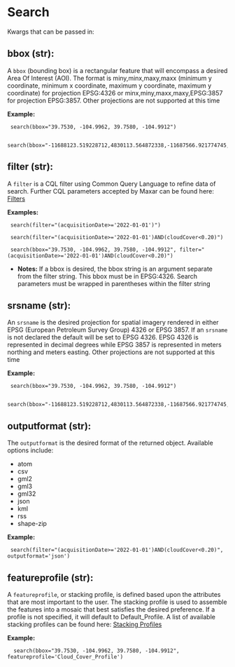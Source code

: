 # Search

Kwargs that can be passed in:

## bbox (str):
  A ``bbox`` (bounding box) is a rectangular feature that will encompass a desired Area Of Interest (AOI).
  The format is miny,minx,maxy,maxx (minimum y coordinate, minimum x coordinate, maximum y coordinate, maximum y coordinate) for
  projection EPSG:4326 or minx,miny,maxx,maxy,EPSG:3857 for projection EPSG:3857. Other projections are not supported at this time

   **Example:**
   
     search(bbox="39.7530, -104.9962, 39.7580, -104.9912")

     search(bbox="-11688123.519228712,4830113.564872338,-11687566.921774745,4830837.565406834,EPSG:3857")

## filter (str):

  A ``filter`` is a CQL filter using Common Query Language to refine data of search. Further CQL parameters accepted by Maxar can be
  found here: [Filters](https://securewatchdocs.maxar.com/en-us/Miscellaneous/DevGuides/Common_Query_Language/Query.htm?Highlight=cql_)

   **Examples:**
   
     search(filter="(acquisitionDate>='2022-01-01')")
     
	 search(filter="(acquisitionDate>='2022-01-01')AND(cloudCover<0.20)")

     search(bbox="39.7530, -104.9962, 39.7580, -104.9912", filter="(acquisitionDate>='2022-01-01')AND(cloudCover<0.20)")

   * **Notes:** 
      If a bbox is desired, the bbox string is an argument separate from the filter string. This bbox must be in EPSG:4326.
      Search parameters must be wrapped in parentheses within the filter string

## srsname (str): 
  
  An ``srsname`` is the desired projection for spatial imagery rendered in either EPSG (European Petroleum Survey Group) 4326 or EPSG 
  3857. If an ``srsname`` is not declared the default will be set to EPSG 4326. EPSG 4326 is represented in decimal degrees while 
  EPSG 3857 is represented in meters northing and meters easting. Other projections are not supported at this time

   **Example:**
   
     search(bbox="39.7530, -104.9962, 39.7580, -104.9912")
     
     search(bbox="-11688123.519228712,4830113.564872338,-11687566.921774745,4830837.565406834,EPSG:3857")

## outputformat (str): 
  
  The ``outputformat`` is the desired format of the returned object. Available options include:

  - atom
  - csv
  - gml2
  - gml3
  - gml32
  - json
  - kml
  - rss
  - shape-zip

   **Example:**
   
     search(filter="(acquisitionDate>='2022-01-01')AND(cloudCover<0.20)", outputformat='json')

## featureprofile (str): 
  
  A ``featureprofile``, or stacking profile, is defined based upon the attributes that are most important to the user. The stacking
  profile is used to assemble the features into a mosaic that best satisfies the desired preference. If a profile is not specified, it 
  will default to Default_Profile. A list of available stacking profiles can be found here: [Stacking Profiles](https://securewatchdocs.maxar.com/en-us/Miscellaneous/DevGuides/Stacking_Profiles/stack_profiles.htm)


   **Example:**
	
      search(bbox="39.7530, -104.9962, 39.7580, -104.9912", featureprofile='Cloud_Cover_Profile')